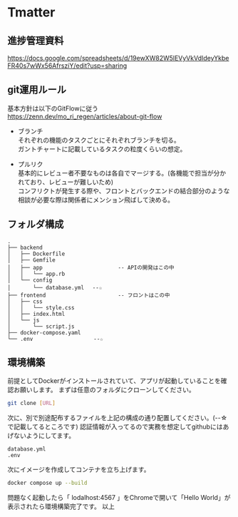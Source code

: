 # Tmatter

## 進捗管理資料
https://docs.google.com/spreadsheets/d/19ewXW82W5lEVyVkVdIdeyYkbeFR40s7wWx56AfrsziY/edit?usp=sharing

## git運用ルール
基本方針は以下のGitFlowに従う<br>
https://zenn.dev/mo_ri_regen/articles/about-git-flow

- ブランチ <br>
それぞれの機能のタスクごとにそれぞれブランチを切る。 <br>
ガントチャートに記載しているタスクの粒度くらいの想定。

- プルリク <br>
基本的にレビュー者不要なものは各自でマージする。(各機能で担当が分かれており、レビューが難しいため) <br>
コンフリクトが発生する際や、フロントとバックエンドの結合部分のような相談が必要な際は関係者にメンション飛ばして決める。

## フォルダ構成
```
.
├── backend
│   ├── Dockerfile
│   ├── Gemfile
│   ├── app　　　　                 -- APIの開発はこの中
│   │   └── app.rb
│   └── config
│       └── database.yml　 --☆
├── frontend　　　　                -- フロントはこの中
│   ├── css
│   │   └── style.css
│   ├── index.html
│   └── js
│       └── script.js
├── docker-compose.yaml
└── .env                   --☆
```

## 環境構築
前提としてDockerがインストールされていて、アプリが起動していることを確認お願いします。
まずは任意のフォルダにクローンしてください。
```bash
git clone [URL]
```
次に、別で別途配布するファイルを上記の構成の通り配置してください。(--☆で記載してるところです)
認証情報が入ってるので実務を想定してgithubにはあげないようにしてます。
```
database.yml
.env
```
次にイメージを作成してコンテナを立ち上げます。
```bash
docker compose up --build
```
問題なく起動したら「 lodalhost:4567 」をChromeで開いて「Hello World」が表示されたら環境構築完了です。
以上
